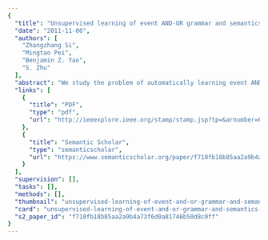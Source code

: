 ```yaml
---
{
  "title": "Unsupervised learning of event AND-OR grammar and semantics from video",
  "date": "2011-11-06",
  "authors": [
    "Zhangzhang Si",
    "Mingtao Pei",
    "Benjamin Z. Yao",
    "S. Zhu"
  ],
  "abstract": "We study the problem of automatically learning event AND-OR grammar from videos of a certain environment, e.g. an office where students conduct daily activities. We propose to learn the event grammar under the information projection and minimum description length principles in a coherent probabilistic framework, without manual supervision about what events happen and when they happen. Firstly a predefined set of unary and binary relations are detected for each video frame: e.g. agent's position, pose and interaction with environment. Then their co-occurrences are clustered into a dictionary of simple and transient atomic actions. Recursively these actions are grouped into longer and complexer events, resulting in a stochastic event grammar. By modeling time constraints of successive events, the learned grammar becomes context-sensitive. We introduce a new dataset of surveillance-style video in office, and present a prototype system for video analysis integrating bottom-up detection, grammatical learning and parsing. On this dataset, the learning algorithm is able to automatically discover important events and construct a stochastic grammar, which can be used to accurately parse newly observed video. The learned grammar can be used as a prior to improve the noisy bottom-up detection of atomic actions. It can also be used to infer semantics of the scene. In general, the event grammar is an efficient way for common knowledge acquisition from video.",
  "links": [
    {
      "title": "PDF",
      "type": "pdf",
      "url": "http://ieeexplore.ieee.org/stamp/stamp.jsp?tp=&arnumber=6126223"
    },
    {
      "title": "Semantic Scholar",
      "type": "semanticscholar",
      "url": "https://www.semanticscholar.org/paper/f710fb18b85aa2a9b4a73f6d0a81746b50d8c0ff"
    }
  ],
  "supervision": [],
  "tasks": [],
  "methods": [],
  "thumbnail": "unsupervised-learning-of-event-and-or-grammar-and-semantics-from-video-thumb.jpg",
  "card": "unsupervised-learning-of-event-and-or-grammar-and-semantics-from-video-card.jpg",
  "s2_paper_id": "f710fb18b85aa2a9b4a73f6d0a81746b50d8c0ff"
}
---
```


